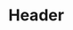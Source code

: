<!-- TITLE: Lyle -->
<!-- SUBTITLE: She said to Orpheus, if you play that fucking thing down here, I'll stick it up your orifice! -->

# Header